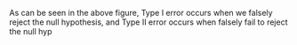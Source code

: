 As can be seen in the above figure, Type I error occurs when we falsely reject the null hypothesis, and Type II error occurs when falsely fail to reject the null hyp